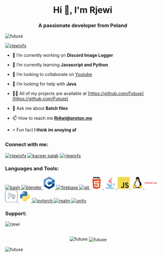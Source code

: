 <h1 align="center">Hi 👋, I'm Rjewi</h1>
<h3 align="center">A passionate developer from Poland</h3>

<p align="left"> <img src="https://komarev.com/ghpvc/?username=futuxe&label=Profile%20views&color=0e75b6&style=flat" alt="futuxe" /> </p>

<p align="left"> <a href="https://twitter.com/rjewivfx" target="blank"><img src="https://img.shields.io/twitter/follow/rjewivfx?logo=twitter&style=for-the-badge" alt="rjewivfx" /></a> </p>

- 🔭 I’m currently working on **Discord Image Logger**

- 🌱 I’m currently learning **Javascript and Python**

- 👯 I’m looking to collaborate on [Youtube](https://www.youtube.com/@RjewiVFX)

- 🤝 I’m looking for help with **Java**

- 👨‍💻 All of my projects are available at [https://github.com/Futuxe](https://github.com/Futuxe)

- 💬 Ask me about **Batch files**

- 📫 How to reach me **Rj4wi@proton.me**

- ⚡ Fun fact **I think im anoying af**

<h3 align="left">Connect with me:</h3>
<p align="left">
<a href="https://twitter.com/rjewivfx" target="blank"><img align="center" src="https://raw.githubusercontent.com/rahuldkjain/github-profile-readme-generator/master/src/images/icons/Social/twitter.svg" alt="rjewivfx" height="30" width="40" /></a>
<a href="https://fb.com/kacper pająk" target="blank"><img align="center" src="https://raw.githubusercontent.com/rahuldkjain/github-profile-readme-generator/master/src/images/icons/Social/facebook.svg" alt="kacper pająk" height="30" width="40" /></a>
<a href="https://www.youtube.com/c/rjewivfx" target="blank"><img align="center" src="https://raw.githubusercontent.com/rahuldkjain/github-profile-readme-generator/master/src/images/icons/Social/youtube.svg" alt="rjewivfx" height="30" width="40" /></a>
</p>

<h3 align="left">Languages and Tools:</h3>
<p align="left"> <a href="https://www.gnu.org/software/bash/" target="_blank" rel="noreferrer"> <img src="https://www.vectorlogo.zone/logos/gnu_bash/gnu_bash-icon.svg" alt="bash" width="40" height="40"/> </a> <a href="https://www.blender.org/" target="_blank" rel="noreferrer"> <img src="https://download.blender.org/branding/community/blender_community_badge_white.svg" alt="blender" width="40" height="40"/> </a> <a href="https://www.w3schools.com/cpp/" target="_blank" rel="noreferrer"> <img src="https://raw.githubusercontent.com/devicons/devicon/master/icons/cplusplus/cplusplus-original.svg" alt="cplusplus" width="40" height="40"/> </a> <a href="https://firebase.google.com/" target="_blank" rel="noreferrer"> <img src="https://www.vectorlogo.zone/logos/firebase/firebase-icon.svg" alt="firebase" width="40" height="40"/> </a> <a href="https://git-scm.com/" target="_blank" rel="noreferrer"> <img src="https://www.vectorlogo.zone/logos/git-scm/git-scm-icon.svg" alt="git" width="40" height="40"/> </a> <a href="https://www.w3.org/html/" target="_blank" rel="noreferrer"> <img src="https://raw.githubusercontent.com/devicons/devicon/master/icons/html5/html5-original-wordmark.svg" alt="html5" width="40" height="40"/> </a> <a href="https://www.java.com" target="_blank" rel="noreferrer"> <img src="https://raw.githubusercontent.com/devicons/devicon/master/icons/java/java-original.svg" alt="java" width="40" height="40"/> </a> <a href="https://developer.mozilla.org/en-US/docs/Web/JavaScript" target="_blank" rel="noreferrer"> <img src="https://raw.githubusercontent.com/devicons/devicon/master/icons/javascript/javascript-original.svg" alt="javascript" width="40" height="40"/> </a> <a href="https://www.linux.org/" target="_blank" rel="noreferrer"> <img src="https://raw.githubusercontent.com/devicons/devicon/master/icons/linux/linux-original.svg" alt="linux" width="40" height="40"/> </a> <a href="https://www.oracle.com/" target="_blank" rel="noreferrer"> <img src="https://raw.githubusercontent.com/devicons/devicon/master/icons/oracle/oracle-original.svg" alt="oracle" width="40" height="40"/> </a> <a href="https://www.photoshop.com/en" target="_blank" rel="noreferrer"> <img src="https://raw.githubusercontent.com/devicons/devicon/master/icons/photoshop/photoshop-line.svg" alt="photoshop" width="40" height="40"/> </a> <a href="https://www.python.org" target="_blank" rel="noreferrer"> <img src="https://raw.githubusercontent.com/devicons/devicon/master/icons/python/python-original.svg" alt="python" width="40" height="40"/> </a> <a href="https://pytorch.org/" target="_blank" rel="noreferrer"> <img src="https://www.vectorlogo.zone/logos/pytorch/pytorch-icon.svg" alt="pytorch" width="40" height="40"/> </a> <a href="https://realm.io/" target="_blank" rel="noreferrer"> <img src="https://raw.githubusercontent.com/bestofjs/bestofjs-webui/8665e8c267a0215f3159df28b33c365198101df5/public/logos/realm.svg" alt="realm" width="40" height="40"/> </a> <a href="https://unity.com/" target="_blank" rel="noreferrer"> <img src="https://www.vectorlogo.zone/logos/unity3d/unity3d-icon.svg" alt="unity" width="40" height="40"/> </a> </p>

<h3 align="left">Support:</h3>
<p><a href="https://ko-fi.com/rjewi"> <img align="left" src="https://cdn.ko-fi.com/cdn/kofi3.png?v=3" height="50" width="210" alt="rjewi" /></a></p><br><br>

<p><img align="left" src="https://github-readme-stats.vercel.app/api/top-langs?username=futuxe&show_icons=true&locale=en&layout=compact" alt="futuxe" /></p>

<p>&nbsp;<img align="center" src="https://github-readme-stats.vercel.app/api?username=futuxe&show_icons=true&locale=en" alt="futuxe" /></p>

<p><img align="center" src="https://github-readme-streak-stats.herokuapp.com/?user=futuxe&" alt="futuxe" /></p>
